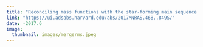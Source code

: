 ```yaml
---
title: "Reconciling mass functions with the star-forming main sequence via mergers"
link: "https://ui.adsabs.harvard.edu/abs/2017MNRAS.468..849S/"
date: -2017.6
image: 
  thumbnail: images/mergerms.jpeg
---
```



